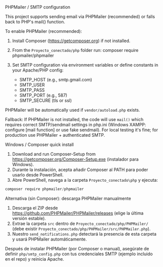 PHPMailer / SMTP configuration

This project supports sending email via PHPMailer (recommended) or falls back to PHP's mail() function.

To enable PHPMailer (recommended):

1. Install Composer (https://getcomposer.org) if not installed.
2. From the `Proyecto_conectado/php` folder run:
   composer require phpmailer/phpmailer

3. Set SMTP configuration via environment variables or define constants in your Apache/PHP config:
   - SMTP_HOST (e.g., smtp.gmail.com)
   - SMTP_USER
   - SMTP_PASS
   - SMTP_PORT (e.g., 587)
   - SMTP_SECURE (tls or ssl)

PHPMailer will be automatically used if `vendor/autoload.php` exists.

Fallback: If PHPMailer is not installed, the code will use `mail()` which requires correct SMTP/sendmail settings in php.ini (Windows XAMPP: configure [mail function] or use fake sendmail). For local testing it's fine; for production use PHPMailer + authenticated SMTP.

Windows / Composer quick install
1. Download and run Composer-Setup from https://getcomposer.org/Composer-Setup.exe (instalador para Windows).
2. Durante la instalación, acepta añadir Composer al PATH para poder usarlo desde PowerShell.
3. Abre PowerShell, navega a la carpeta `Proyecto_conectado\php` y ejecuta:

```powershell
composer require phpmailer/phpmailer
```

Alternativa (sin Composer): descarga PHPMailer manualmente
1. Descarga el ZIP desde https://github.com/PHPMailer/PHPMailer/releases (elige la última versión estable).
2. Extrae la carpeta `src` dentro de `Proyecto_conectado/php/PHPMailer/` (debe existir `Proyecto_conectado/php/PHPMailer/src/PHPMailer.php`).
3. Nuestro `send_notifications.php` detectará la presencia de esta carpeta y usará PHPMailer automáticamente.

Después de instalar PHPMailer (por Composer o manual), asegúrate de definir `php/smtp_config.php` con tus credenciales SMTP (ejemplo incluido en el repo) y reinicia Apache.